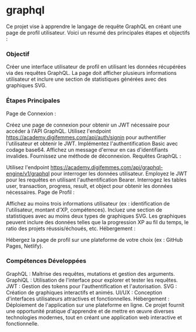 # graphql
Ce projet vise à apprendre le langage de requête GraphQL en créant une page de profil utilisateur. Voici un résumé des principales étapes et objectifs :

### Objectif
Créer une interface utilisateur de profil en utilisant les données récupérées via des requêtes GraphQL. La page doit afficher plusieurs informations utilisateur et inclure une section de statistiques générées avec des graphiques SVG.

### Étapes Principales
Page de Connexion :

Créez une page de connexion pour obtenir un JWT nécessaire pour accéder à l'API GraphQL.
Utilisez l'endpoint https://academy.digifemmes.com/api/auth/signin pour authentifier l'utilisateur et obtenir le JWT.
Implémentez l'authentification Basic avec codage base64.
Affichez un message d'erreur en cas d'identifiants invalides.
Fournissez une méthode de déconnexion.
Requêtes GraphQL :

Utilisez l'endpoint https://academy.digifemmes.com/api/graphql-engine/v1/graphql pour interroger les données utilisateur.
Employez le JWT pour les requêtes en utilisant l'authentification Bearer.
Interrogez les tables user, transaction, progress, result, et object pour obtenir les données nécessaires.
Page de Profil :

Affichez au moins trois informations utilisateur (ex : identification de l'utilisateur, montant d'XP, compétences).
Incluez une section de statistiques avec au moins deux types de graphiques SVG.
Les graphiques peuvent inclure des données telles que la progression XP au fil du temps, le ratio des projets réussis/échoués, etc.
Hébergement :

Hébergez la page de profil sur une plateforme de votre choix (ex : GitHub Pages, Netlify).

### Compétences Développées
GraphQL : Maîtrise des requêtes, mutations et gestion des arguments.
GraphiQL : Utilisation de l'interface pour explorer et tester les requêtes.
JWT : Gestion des tokens pour l'authentification et l'autorisation.
SVG : Création de graphiques interactifs et animés.
UI/UX : Conception d'interfaces utilisateurs attractives et fonctionnelles.
Hébergement : Déploiement de l'application sur une plateforme en ligne.
Ce projet fournit une opportunité pratique d'apprendre et de mettre en œuvre diverses technologies modernes, tout en créant une application web interactive et fonctionnelle.











